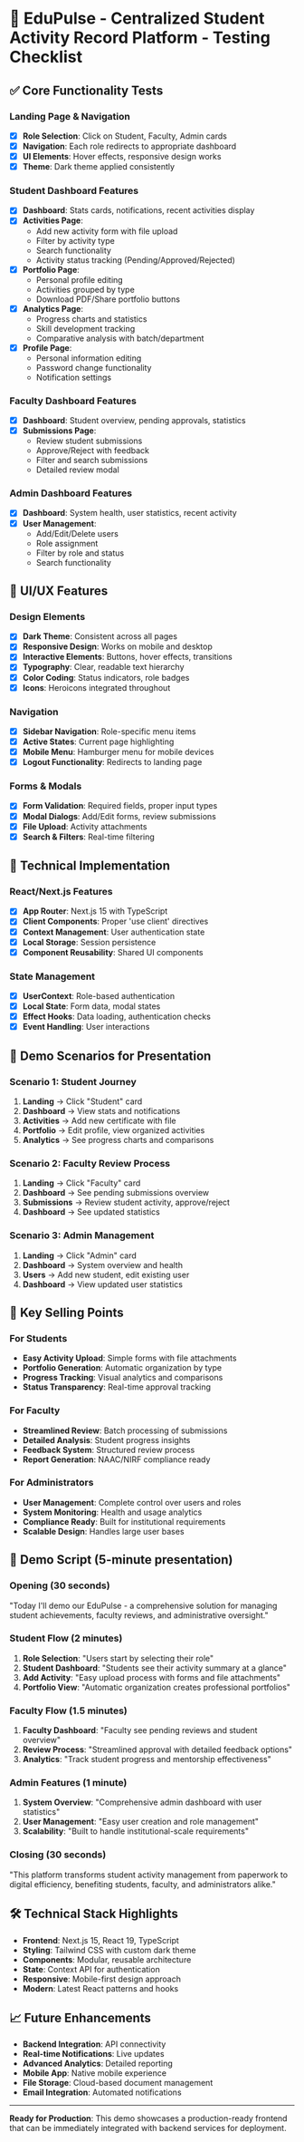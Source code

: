 # 🎯 EduPulse - Centralized Student Activity Record Platform - Testing Checklist

## ✅ Core Functionality Tests

### Landing Page & Navigation
- [x] **Role Selection**: Click on Student, Faculty, Admin cards
- [x] **Navigation**: Each role redirects to appropriate dashboard
- [x] **UI Elements**: Hover effects, responsive design works
- [x] **Theme**: Dark theme applied consistently

### Student Dashboard Features
- [x] **Dashboard**: Stats cards, notifications, recent activities display
- [x] **Activities Page**: 
  - Add new activity form with file upload
  - Filter by activity type
  - Search functionality
  - Activity status tracking (Pending/Approved/Rejected)
- [x] **Portfolio Page**: 
  - Personal profile editing
  - Activities grouped by type
  - Download PDF/Share portfolio buttons
- [x] **Analytics Page**: 
  - Progress charts and statistics
  - Skill development tracking
  - Comparative analysis with batch/department
- [x] **Profile Page**: 
  - Personal information editing
  - Password change functionality
  - Notification settings

### Faculty Dashboard Features
- [x] **Dashboard**: Student overview, pending approvals, statistics
- [x] **Submissions Page**: 
  - Review student submissions
  - Approve/Reject with feedback
  - Filter and search submissions
  - Detailed review modal

### Admin Dashboard Features
- [x] **Dashboard**: System health, user statistics, recent activity
- [x] **User Management**: 
  - Add/Edit/Delete users
  - Role assignment
  - Filter by role and status
  - Search functionality

## 🎨 UI/UX Features

### Design Elements
- [x] **Dark Theme**: Consistent across all pages
- [x] **Responsive Design**: Works on mobile and desktop
- [x] **Interactive Elements**: Buttons, hover effects, transitions
- [x] **Typography**: Clear, readable text hierarchy
- [x] **Color Coding**: Status indicators, role badges
- [x] **Icons**: Heroicons integrated throughout

### Navigation
- [x] **Sidebar Navigation**: Role-specific menu items
- [x] **Active States**: Current page highlighting
- [x] **Mobile Menu**: Hamburger menu for mobile devices
- [x] **Logout Functionality**: Redirects to landing page

### Forms & Modals
- [x] **Form Validation**: Required fields, proper input types
- [x] **Modal Dialogs**: Add/Edit forms, review submissions
- [x] **File Upload**: Activity attachments
- [x] **Search & Filters**: Real-time filtering

## 🔧 Technical Implementation

### React/Next.js Features
- [x] **App Router**: Next.js 15 with TypeScript
- [x] **Client Components**: Proper 'use client' directives
- [x] **Context Management**: User authentication state
- [x] **Local Storage**: Session persistence
- [x] **Component Reusability**: Shared UI components

### State Management
- [x] **UserContext**: Role-based authentication
- [x] **Local State**: Form data, modal states
- [x] **Effect Hooks**: Data loading, authentication checks
- [x] **Event Handling**: User interactions

## 📱 Demo Scenarios for Presentation

### Scenario 1: Student Journey
1. **Landing** → Click "Student" card
2. **Dashboard** → View stats and notifications
3. **Activities** → Add new certificate with file
4. **Portfolio** → Edit profile, view organized activities
5. **Analytics** → See progress charts and comparisons

### Scenario 2: Faculty Review Process
1. **Landing** → Click "Faculty" card
2. **Dashboard** → See pending submissions overview
3. **Submissions** → Review student activity, approve/reject
4. **Dashboard** → See updated statistics

### Scenario 3: Admin Management
1. **Landing** → Click "Admin" card
2. **Dashboard** → System overview and health
3. **Users** → Add new student, edit existing user
4. **Dashboard** → View updated user statistics

## 🚀 Key Selling Points

### For Students
- **Easy Activity Upload**: Simple forms with file attachments
- **Portfolio Generation**: Automatic organization by type
- **Progress Tracking**: Visual analytics and comparisons
- **Status Transparency**: Real-time approval tracking

### For Faculty
- **Streamlined Review**: Batch processing of submissions
- **Detailed Analysis**: Student progress insights
- **Feedback System**: Structured review process
- **Report Generation**: NAAC/NIRF compliance ready

### For Administrators
- **User Management**: Complete control over users and roles
- **System Monitoring**: Health and usage analytics
- **Compliance Ready**: Built for institutional requirements
- **Scalable Design**: Handles large user bases

## 🎯 Demo Script (5-minute presentation)

### Opening (30 seconds)
"Today I'll demo our EduPulse - a comprehensive solution for managing student achievements, faculty reviews, and administrative oversight."

### Student Flow (2 minutes)
1. **Role Selection**: "Users start by selecting their role"
2. **Student Dashboard**: "Students see their activity summary at a glance"
3. **Add Activity**: "Easy upload process with forms and file attachments"
4. **Portfolio View**: "Automatic organization creates professional portfolios"

### Faculty Flow (1.5 minutes)
1. **Faculty Dashboard**: "Faculty see pending reviews and student overview"
2. **Review Process**: "Streamlined approval with detailed feedback options"
3. **Analytics**: "Track student progress and mentorship effectiveness"

### Admin Features (1 minute)
1. **System Overview**: "Comprehensive admin dashboard with user statistics"
2. **User Management**: "Easy user creation and role management"
3. **Scalability**: "Built to handle institutional-scale requirements"

### Closing (30 seconds)
"This platform transforms student activity management from paperwork to digital efficiency, benefiting students, faculty, and administrators alike."

## 🛠️ Technical Stack Highlights

- **Frontend**: Next.js 15, React 19, TypeScript
- **Styling**: Tailwind CSS with custom dark theme
- **Components**: Modular, reusable architecture
- **State**: Context API for authentication
- **Responsive**: Mobile-first design approach
- **Modern**: Latest React patterns and hooks

## 📈 Future Enhancements

- **Backend Integration**: API connectivity
- **Real-time Notifications**: Live updates
- **Advanced Analytics**: Detailed reporting
- **Mobile App**: Native mobile experience
- **File Storage**: Cloud-based document management
- **Email Integration**: Automated notifications

---

**Ready for Production**: This demo showcases a production-ready frontend that can be immediately integrated with backend services for deployment.
